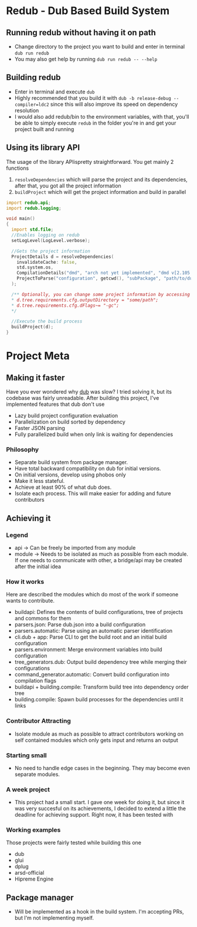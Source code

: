 # Redub - Dub Based Build System


## Running redub without having it on path
- Change directory to the project you want to build and enter in terminal `dub run redub`
- You may also get help by running `dub run redub -- --help`

## Building redub
- Enter in terminal and execute `dub`
- Highly recommended that you build it with `dub -b release-debug --compiler=ldc2` since this will also improve its speed on dependency resolution
- I would also add redub/bin to the environment variables, with that, you'll be able to simply execute `redub` in the folder you're in and get your project built and running

## Using its library API

The usage of the library APIispretty straightforward. You get mainly 2 functions
1. `resolveDependencies` which will parse the project and its dependencies, after that, you got all the project information
2. `buildProject` which will get the project information and build in parallel

```d
import redub.api;
import redub.logging;

void main()
{
  import std.file;
  //Enables logging on redub
  setLogLevel(LogLevel.verbose);

  //Gets the project information
  ProjectDetails d = resolveDependencies(
    invalidateCache: false,
    std.system.os,
    CompilationDetails("dmd", "arch not yet implemented", "dmd v[2.105.0]"),
    ProjectToParse("configuration", getcwd(), "subPackage", "path/to/dub/recipe.json (optional)")
  );

  /** Optionally, you can change some project information by accessing the details.tree (a ProjectNode), from there, you can freely modify the BuildRequirements of the project
  * d.tree.requirements.cfg.outputDirectory = "some/path";
  * d.tree.requirements.cfg.dFlags~= "-gc";
  */

  //Execute the build process
  buildProject(d);
}
```



# Project Meta


## Making it faster
Have you ever wondered why [dub](https://github.com/dlang/dub) was slow? I tried solving it, but its codebase was fairly unreadable. After building this project, I've implemented features that dub don't use

- Lazy build project configuration evaluation
- Parallelization on build sorted by dependency
- Faster JSON parsing
- Fully parallelized build when only link is waiting for dependencies

### Philosophy

- Separate build system from package manager.
- Have total backward compatibility on dub for initial versions.
- On initial versions, develop using phobos only
- Make it less stateful.
- Achieve at least 90% of what dub does.
- Isolate each process. This will make easier for adding and future contributors

## Achieving it

### Legend
- api -> Can be freely be imported from any module
- module -> Needs to be isolated as much as possible from each module. If one needs to communicate with other, a bridge/api may be created after the initial idea

### How it works
Here are described the modules which do most of the work if someone wants to contribute.

- buildapi: Defines the contents of build configurations, tree of projects and commons for them
- parsers.json: Parse dub.json into a build configuration
- parsers.automatic: Parse using an automatic parser identification
- cli.dub + app: Parse CLI to get the build root and an initial build configuration
- parsers.environment: Merge environment variables into build configuration
- tree_generators.dub: Output build dependency tree while merging their configurations
- command_generator.automatic: Convert build configuration into compilation flags
- buildapi + building.compile: Transform build tree into dependency order tree
- building.compile: Spawn build processes for the dependencies until it links


### Contributor Attracting
- Isolate module as much as possible to attract contributors working on self contained modules which only gets input and returns an output

### Starting small
- No need to handle edge cases in the beginning. They may become even separate modules.

### A week project
- This project had a small start. I gave one week for doing it, but since it was very succesful on its
achievements, I decided to extend a little the deadline for achieving support.
Right now, it has been tested with

### Working examples
Those projects were fairly tested while building this one
- dub
- glui
- dplug
- arsd-official
- Hipreme Engine

## Package manager
- Will be implemented as a hook in the build system. I'm accepting PRs, but I'm not implementing myself.
